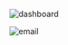 ![dashboard](https://github.com/user-attachments/assets/e24fb701-19d1-494b-b20a-029c3617f10d)

![email](https://github.com/user-attachments/assets/02f1379d-833f-4d54-9dd1-213165f889bd)


